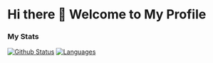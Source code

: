 # Hi there 👋 Welcome to My Profile

### My Stats
[![Github Status](https://github-readme-stats.vercel.app/api?username=pktkh35&count_private=true&theme=onedark&show_icons=true)](https://github.com/pktkh35)
[![Languages](https://github-readme-stats.vercel.app/api/top-langs/?username=pktkh35&layout=compact&langs_count=100&hide_border=true&custom_title=Languages&bg_color=f5f5f5)](https://github.com/pktkh35)
<!--
**pktkh35/pktkh35** is a ✨ _special_ ✨ repository because its `README.md` (this file) appears on your GitHub profile.

Here are some ideas to get you started:

- 🔭 I’m currently working on ...
- 🌱 I’m currently learning ...
- 👯 I’m looking to collaborate on ...
- 🤔 I’m looking for help with ...
- 💬 Ask me about ...
- 📫 How to reach me: ...
- 😄 Pronouns: ...
- ⚡ Fun fact: ...
-->
